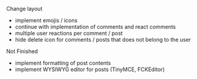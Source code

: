  Change layout
* implement emojis / icons
* continue with implementation of comments and react comments
* multiple user reactions per comment / post
* hide delete icon for comments / posts that does not belong to the user

Not Finished
* implement formatting of post contents
* implement WYSIWYG editor for posts (TinyMCE, FCKEditor)

